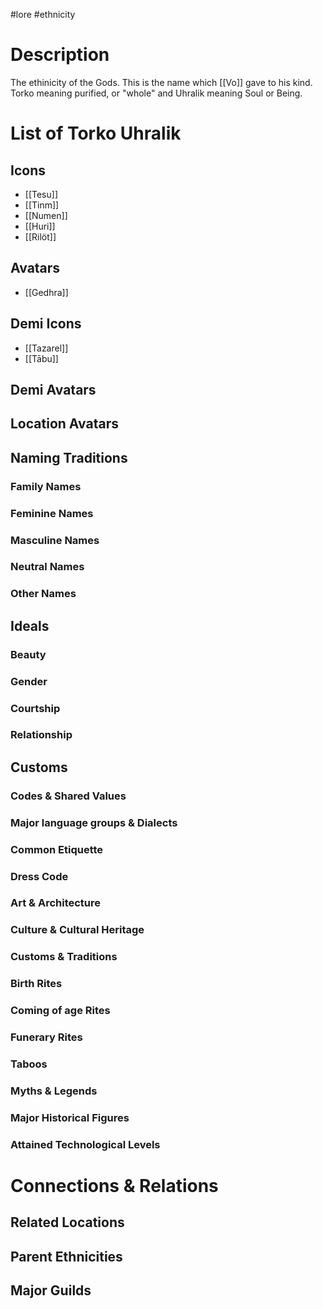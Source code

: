 #lore #ethnicity
# Description
The ethinicity of the Gods. This is the name which [[Vo]] gave to his kind. Torko meaning purified, or "whole" and Uhralik meaning Soul or Being.

# List of Torko Uhralik
## Icons
- [[Tesu]]
- [[Tinm]]
- [[Numen]]
- [[Huri]]
- [[Rilöt]]
## Avatars
- [[Gedhra]]
## Demi Icons
- [[Tazarel]]
- [[Tābu]]
## Demi Avatars

## Location Avatars


## Naming Traditions
### Family Names

### Feminine Names

### Masculine Names

### Neutral Names

### Other Names

## Ideals
### Beauty

### Gender

### Courtship

### Relationship


## Customs
### Codes & Shared Values

### Major language groups & Dialects

### Common Etiquette

### Dress Code

### Art & Architecture

### Culture & Cultural Heritage

### Customs & Traditions

### Birth Rites

### Coming of age Rites

### Funerary Rites

### Taboos

### Myths & Legends

### Major Historical Figures

### Attained Technological Levels

# Connections & Relations
## Related Locations

## Parent Ethnicities

## Major Guilds